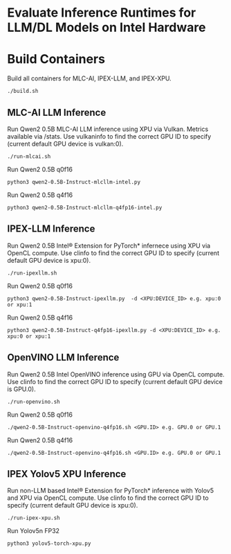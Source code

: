 # Evaluate Inference Runtimes for LLM/DL Models on Intel Hardware

# Build Containers

Build all containers for MLC-AI, IPEX-LLM, and IPEX-XPU.

```
./build.sh
```

## MLC-AI LLM Inference

Run Qwen2 0.5B MLC-AI LLM inference using XPU via Vulkan. Metrics available via /stats. Use vulkaninfo to find the correct GPU ID to specify (current default GPU device is vulkan:0).


```
./run-mlcai.sh
```

Run Qwen2 0.5B q0f16

```
python3 qwen2-0.5B-Instruct-mlcllm-intel.py
```

Run Qwen2 0.5B q4f16

```
python3 qwen2-0.5B-Instruct-mlcllm-q4fp16-intel.py
```

## IPEX-LLM Inference

Run Qwen2 0.5B Intel® Extension for PyTorch* infernece using XPU via OpenCL compute. Use clinfo to find the correct GPU ID to specify (current default GPU device is xpu:0).

```
./run-ipexllm.sh
```

Run Qwen2 0.5B q0f16

```
python3 qwen2-0.5B-Instruct-ipexllm.py  -d <XPU:DEVICE_ID> e.g. xpu:0 or xpu:1
```

Run Qwen2 0.5B q4f16

```
python3 qwen2-0.5B-Instruct-q4fp16-ipexllm.py -d <XPU:DEVICE_ID> e.g. xpu:0 or xpu:1
```

## OpenVINO LLM Inference

Run Qwen2 0.5B Intel OpenVINO inference using GPU via OpenCL compute. Use clinfo to find the correct GPU ID to specify (current default GPU device is GPU.0).

```
./run-openvino.sh
```

Run Qwen2 0.5B q0f16

```
./qwen2-0.5B-Instruct-openvino-q4fp16.sh <GPU.ID> e.g. GPU.0 or GPU.1
```

Run Qwen2 0.5B q4f16

```
./qwen2-0.5B-Instruct-openvino-q4fp16.sh <GPU.ID> e.g. GPU.0 or GPU.1

```


## IPEX Yolov5 XPU Inference

Run non-LLM based Intel® Extension for PyTorch* inference with Yolov5 and XPU via OpenCL compute. Use clinfo to find the correct GPU ID to specify (current default GPU device is xpu:0).

```
./run-ipex-xpu.sh
```

Run Yolov5n FP32

```
python3 yolov5-torch-xpu.py
```
